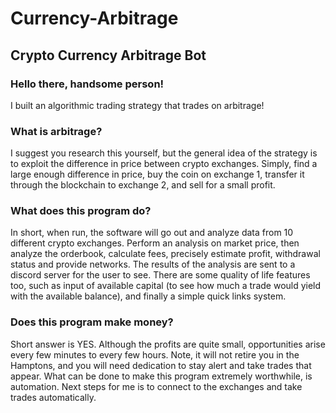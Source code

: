 # Currency-Arbitrage

## Crypto Currency Arbitrage Bot

### Hello there, handsome person!

I built an algorithmic trading strategy that trades on arbitrage!


### What is arbitrage?

I suggest you research this yourself, but the general idea of the strategy is to exploit the difference in price between crypto exchanges. Simply, find a large enough difference in price, buy the coin on exchange 1, transfer it through the blockchain to exchange 2, and sell for a small profit.


### What does this program do?

In short, when run, the software will go out and analyze data from 10 different crypto exchanges. Perform an analysis on market price, then analyze the orderbook, calculate fees, precisely estimate profit, withdrawal status and provide networks. The results of the analysis are sent to a discord server for the user to see. There are some quality of life features too, such as input of available capital (to see how much a trade would yield with the available balance), and finally a simple quick links system. 


### Does this program make money?

Short answer is YES. Although the profits are quite small, opportunities arise every few minutes to every few hours. Note, it will not retire you in the Hamptons, and you will need dedication to stay alert and take trades that appear. What can be done to make this program extremely worthwhile, is automation. Next steps for me is to connect to the exchanges and take trades automatically. 
